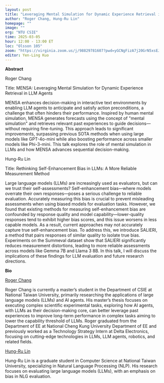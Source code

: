 ```yaml
---
layout: post
title: "Leveraging Mental Simulation for Dynamic Experience Retrieval in LLM Agents & Rethinking Self-Enhancement Bias in LLMs"
author: "Roger Chang, Hung-Ru Lin"
homepage: ""
image: ""
org: "NTU CSIE"
time: 2025-03-05
hour: 12:00 - 13:00 ET
loc: "Olsson 105"
zoom: "https://virginia.zoom.us/j/98829781607?pwd=yGCNgFizA7j20GrN5xsEJ1ukU4eiRE.1"
editor: Yen-Ling Kuo
---
```


**Abstract**

Roger Chang

Title: MENSA: Leveraging Mental Simulation for Dynamic Experience Retrieval in LLM Agents

MENSA enhances decision-making in interactive text environments by enabling LLM agents to anticipate and satisfy action preconditions, a challenge that often hinders their performance. Inspired by human mental simulation, MENSA generates forecasts using the concept of "mental simulation" and retrieves relevant past experiences to guide decisions—without requiring fine-tuning. This approach leads to significant improvements, surpassing previous SOTA methods when using large models like GPT-4o-mini while also boosting performance across smaller models like Phi-3-mini. This talk explores the role of mental simulation in LLMs and how MENSA advances sequential decision-making.

Hung-Ru Lin

Title: Rethinking Self-Enhancement Bias in LLMs: A More Reliable Measurement Method

Large language models (LLMs) are increasingly used as evaluators, but can we trust their self-assessments? Self-enhancement bias—where models overrate their own responses—poses a serious challenge to reliable evaluation. Accurately measuring this bias is crucial to prevent misleading assessments when using biased models for evaluation tasks.
However, we found that existing methods for measuring self-enhancement bias are confounded by response quality and model capability—lower-quality responses tend to exhibit higher bias scores, and this issue worsens in less capable models. As a result, current approaches may not accurately capture true self-enhancement bias.
To address this, we introduce SALIERI, a method that pairs responses of similar quality to isolate true bias. Experiments on the Summeval dataset show that SALIERI significantly reduces measurement distortions, leading to more reliable assessments across models like Gemma 7B and Llama 3 8B. In this talk, I will discuss the implications of these findings for LLM evaluation and future research directions.

**Bio**

[Roger Chang](http://www.linkedin.com/in/roger-ccchang)

Roger Chang is currently a master’s student in the Department of CSIE at National Taiwan University, primarily researching the applications of large language models (LLMs) and AI agents. His master’s thesis focuses on executing complex scientific experimental tasks, exploring how AI agents, with LLMs as their decision-making core, can better leverage past experiences to improve long-term performance in complex tasks aiming to lower the capability threshold of LLMs.
Roger graduated from the Department of EE at National Cheng Kung University Department of EE and previously worked as a Technology Strategy Intern at Delta Electronics, focusing on cutting-edge technologies in LLMs, LLM agents, robotics, and related fields.


[Hung-Ru Lin](http://www.linkedin.com/in/hung-ru-lin-5398b7207)

Hung-Ru Lin is a graduate student in Computer Science at National Taiwan University, specializing in Natural Language Processing (NLP). His research focuses on evaluating large language models (LLMs), with an emphasis on bias in NLG evaluation.


